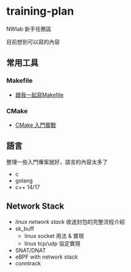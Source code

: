 # training-plan

NWlab 新手任務區 

目前想到可以寫的內容

## 常用工具

### Makefile
- [跟我一起寫Makefile](https://seisman.github.io/how-to-write-makefile/)

### CMake
- [CMake 入門實戰](https://www.hahack.com/codes/cmake/)

## 語言

整理一些入門專案就好，語言的內容太多了

- c
- golang
- c++ 14/17

## Network Stack

- *linux network stack* 收送封包的完整流程介紹
- sk_buff
    - linux socket 用法 & 實現
    - linux tcp/udp 協定實現
- SNAT/DNAT
- eBPF with network stack
- conntrack



